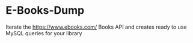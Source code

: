 # E-Books-Dump

Iterate the https://www.ebooks.com/ Books API and creates ready to use MySQL queries for your library

